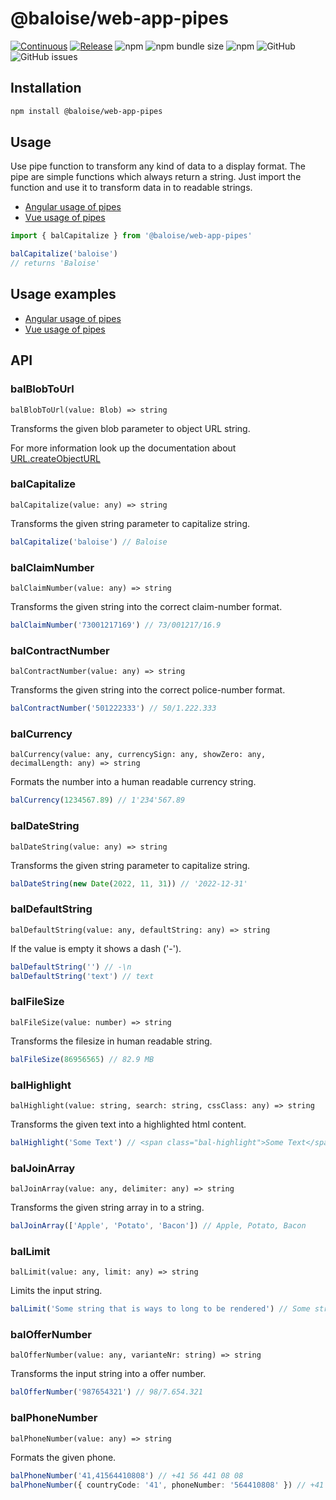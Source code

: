 # @baloise/web-app-pipes

[![Continuous](https://github.com/baloise/web-app-utils/actions/workflows/continuous.yml/badge.svg?branch=master)](https://github.com/baloise/web-app-utils/actions/workflows/continuous.yml)
[![Release](https://github.com/baloise/web-app-utils/actions/workflows/release.yml/badge.svg?branch=master)](https://github.com/baloise/web-app-utils/actions/workflows/release.yml)
![npm](https://img.shields.io/npm/v/@baloise/web-app-pipes)
![npm bundle size](https://img.shields.io/bundlephobia/min/@baloise/web-app-pipes)
![npm](https://img.shields.io/npm/dt/@baloise/web-app-pipes)
![GitHub](https://img.shields.io/github/license/baloise/web-app-utils)
![GitHub issues](https://img.shields.io/github/issues/baloise/web-app-utils)

## Installation

```bash
npm install @baloise/web-app-pipes
```

## Usage

Use pipe function to transform any kind of data to a display format.
The pipe are simple functions which always return a string.
Just import the function and use it to transform data in to readable strings.

- [Angular usage of pipes](../pipes-angular/README.md)
- [Vue usage of pipes](../pipes-vue/README.md)

```typescript
import { balCapitalize } from '@baloise/web-app-pipes'

balCapitalize('baloise')
// returns 'Baloise'
```

## Usage examples

- [Angular usage of pipes](/components/getting-started/angular/usage.html#pipes)
- [Vue usage of pipes](/components/getting-started/vue/usage.html#filters)

<!-- generated content -->

## API

### balBlobToUrl

`balBlobToUrl(value: Blob) => string`

Transforms the given blob parameter to object URL string.

For more information look up the documentation about
[URL.createObjectURL](https://developer.mozilla.org/en-US/docs/Web/API/URL/createObjectURL)

### balCapitalize

`balCapitalize(value: any) => string`

Transforms the given string parameter to capitalize string.

```typescript
balCapitalize('baloise') // Baloise
```

### balClaimNumber

`balClaimNumber(value: any) => string`

Transforms the given string into the correct claim-number format.

```typescript
balClaimNumber('73001217169') // 73/001217/16.9
```

### balContractNumber

`balContractNumber(value: any) => string`

Transforms the given string into the correct police-number format.

```typescript
balContractNumber('501222333') // 50/1.222.333
```

### balCurrency

`balCurrency(value: any, currencySign: any, showZero: any, decimalLength: any) => string`

Formats the number into a human readable currency string.

```typescript
balCurrency(1234567.89) // 1'234'567.89
```

### balDateString

`balDateString(value: any) => string`

Transforms the given string parameter to capitalize string.

```typescript
balDateString(new Date(2022, 11, 31)) // '2022-12-31'
```

### balDefaultString

`balDefaultString(value: any, defaultString: any) => string`

If the value is empty it shows a dash ('-').

```typescript
balDefaultString('') // -\n
balDefaultString('text') // text
```

### balFileSize

`balFileSize(value: number) => string`

Transforms the filesize in human readable string.

```typescript
balFileSize(86956565) // 82.9 MB
```

### balHighlight

`balHighlight(value: string, search: string, cssClass: any) => string`

Transforms the given text into a highlighted html content.

```typescript
balHighlight('Some Text') // <span class="bal-highlight">Some Text</span>
```

### balJoinArray

`balJoinArray(value: any, delimiter: any) => string`

Transforms the given string array in to a string.

```typescript
balJoinArray(['Apple', 'Potato', 'Bacon']) // Apple, Potato, Bacon
```

### balLimit

`balLimit(value: any, limit: any) => string`

Limits the input string.

```typescript
balLimit('Some string that is ways to long to be rendered') // Some string that is ...
```

### balOfferNumber

`balOfferNumber(value: any, varianteNr: string) => string`

Transforms the input string into a offer number.

```typescript
balOfferNumber('987654321') // 98/7.654.321
```

### balPhoneNumber

`balPhoneNumber(value: any) => string`

Formats the given phone.

```typescript
balPhoneNumber('41,41564410808') // +41 56 441 08 08
balPhoneNumber({ countryCode: '41', phoneNumber: '564410808' }) // +41 56 441 08 08
```
